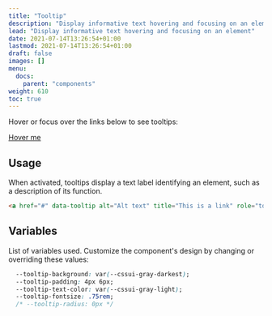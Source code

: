 ```yaml
---
title: "Tooltip"
description: "Display informative text hovering and focusing on an element"
lead: "Display informative text hovering and focusing on an element"
date: 2021-07-14T13:26:54+01:00
lastmod: 2021-07-14T13:26:54+01:00
draft: false
images: []
menu:
  docs:
    parent: "components"
weight: 610
toc: true
---
```


Hover or focus over the links below to see tooltips:

<div class="preview text-center">
<link rel="stylesheet" href="/cssui.css">
<link rel="stylesheet" href="/tooltip/tooltip.css">

<a href="#" data-tooltip alt="Alt text" title="This is a link" role="tooltip" aria-label="Tooltip message">Hover me</a>
</div>

## Usage

When activated, tooltips display a text label identifying an element, such as a description of its function.

```html
<a href="#" data-tooltip alt="Alt text" title="This is a link" role="tooltip" aria-label="Tooltip message">Hover me</a>
```

## Variables

List of variables used. Customize the component's design by changing or overriding these values:

```css
  --tooltip-background: var(--cssui-gray-darkest);
  --tooltip-padding: 4px 6px;
  --tooltip-text-color: var(--cssui-gray-light);
  --tooltip-fontsize: .75rem;
  /* --tooltip-radius: 0px */

```